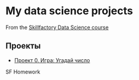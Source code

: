 # My data science projects
From the [Skillfactory Data Science course](https://skillfactory.ru/data-science)

## Проекты
* [Проект 0. Игра: Угадай число](https://github.com/melkicolour/sf_data_science/tree/main/project_0)

SF Homework
